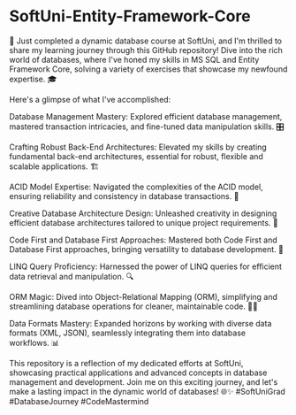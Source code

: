# SoftUni-Entity-Framework-Core

🚀 Just completed a dynamic database course at SoftUni, and I'm thrilled to share my learning journey through this GitHub repository! Dive into the rich world of databases, where I've honed my skills in MS SQL and Entity Framework Core, solving a variety of exercises that showcase my newfound expertise. 🎓

Here's a glimpse of what I've accomplished:

Database Management Mastery:
Explored efficient database management, mastered transaction intricacies, and fine-tuned data manipulation skills. 🎛️

Crafting Robust Back-End Architectures:
Elevated my skills by creating fundamental back-end architectures, essential for robust, flexible and scalable applications. 🏗️

ACID Model Expertise:
Navigated the complexities of the ACID model, ensuring reliability and consistency in database transactions. 🔄

Creative Database Architecture Design:
Unleashed creativity in designing efficient database architectures tailored to unique project requirements. 🏰

Code First and Database First Approaches:
Mastered both Code First and Database First approaches, bringing versatility to database development. 🚀

LINQ Query Proficiency:
Harnessed the power of LINQ queries for efficient data retrieval and manipulation. 🔍

ORM Magic:
Dived into Object-Relational Mapping (ORM), simplifying and streamlining database operations for cleaner, maintainable code. 🧙‍♂️

Data Formats Mastery:
Expanded horizons by working with diverse data formats (XML, JSON), seamlessly integrating them into database workflows. 📊

This repository is a reflection of my dedicated efforts at SoftUni, showcasing practical applications and advanced concepts in database management and development. Join me on this exciting journey, and let's make a lasting impact in the dynamic world of databases! 🌐✨ #SoftUniGrad #DatabaseJourney #CodeMastermind
